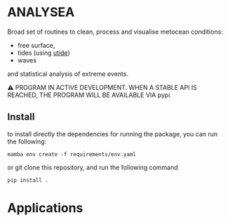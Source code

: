 # ANALYSEA

Broad set of routines to clean, process and visualise metocean conditions:

- free surface,
- tides (using [utide](https://github.com/wesleybowman/UTide))
- waves

and statistical analysis of extreme events.

⚠️ PROGRAM IN ACTIVE DEVELOPMENT. WHEN A STABLE API IS REACHED, THE PROGRAM WILL BE AVAILABLE VIA pypi

## Install

to install directly the dependencies for running the package, you can run the following:

    mamba env create -f requirements/env.yaml

or git clone this repository, and run the following command

    pip install .

# Applications
